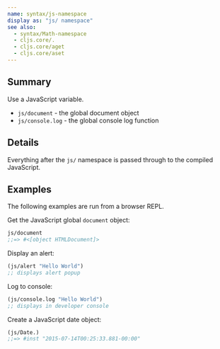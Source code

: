 ```yaml
---
name: syntax/js-namespace
display as: "js/ namespace"
see also:
  - syntax/Math-namespace
  - cljs.core/.
  - cljs.core/aget
  - cljs.core/aset
---
```


## Summary

Use a JavaScript variable.

- `js/document` - the global document object
- `js/console.log` - the global console log function

## Details

Everything after the `js/` namespace is passed through to the compiled
JavaScript.

## Examples

The following examples are run from a browser REPL.

Get the JavaScript global `document` object:

```clj
js/document
;;=> #<[object HTMLDocument]>
```

Display an alert:

```clj
(js/alert "Hello World")
;; displays alert popup
```

Log to console:

```clj
(js/console.log "Hello World")
;; displays in developer console
```

Create a JavaScript date object:

```clj
(js/Date.)
;;=> #inst "2015-07-14T00:25:33.881-00:00"
```
